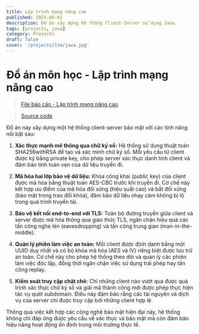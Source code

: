 ```yaml
---
title: Lập trình mạng nâng cao
published: 2025-08-02
description: Đồ án xây dựng hệ thống Client-Server sử dụng Java.
tags: [projects, java]
category: Projects
draft: false
cover: '/projects/ltm/java.jpg'
---
```


# Đồ án môn học - Lập trình mạng nâng cao
> [File báo cáo - Lập trình mạng nâng cao](https://quangkhaihot.github.io/projects/ltm/TranQuangKhai-22DH114583-LTMNC.pdf)

> [Source code](https://github.com/QuangKhaiHOT/LapTrinhMangNangCao)

Đồ án này xây dựng một hệ thống client-server bảo mật với các tính năng nổi bật sau:

1. **Xác thực mạnh mẽ thông qua chữ ký số:**
Hệ thống sử dụng thuật toán SHA256withRSA để tạo và xác minh chữ ký số. Mỗi yêu cầu từ client được ký bằng private key, cho phép server xác thực danh tính client và đảm bảo tính toàn vẹn của dữ liệu truyền đi.

2. **Mã hóa hai lớp bảo vệ dữ liệu:**
Khóa công khai (public key) của client được mã hóa bằng thuật toán AES-CBC trước khi truyền đi. Cơ chế này kết hợp ưu điểm của mã hóa đối xứng (hiệu suất cao) và bất đối xứng (bảo mật trong trao đổi khóa), đảm bảo dữ liệu nhạy cảm không bị lộ trong quá trình truyền tải.

3. **Bảo vệ kết nối end-to-end với TLS:**
Toàn bộ đường truyền giữa client và server được mã hóa thông qua giao thức TLS, ngăn chặn hiệu quả các tấn công nghe lén (eavesdropping) và tấn công trung gian (man-in-the-middle).

4. **Quản lý phiên làm việc an toàn:**
Mỗi client được định danh bằng một UUID duy nhất và có bộ khóa mã hóa (AES và IV) riêng biệt được lưu trữ an toàn. Cơ chế này cho phép hệ thống theo dõi và quản lý các phiên làm việc độc lập, đồng thời ngăn chặn việc sử dụng trái phép hay tấn công replay.

5. **Kiểm soát truy cập chặt chẽ:**
Chỉ những client nào vượt qua được quá trình xác thực chữ ký số và giải mã thành công mới được phép thực hiện tác vụ quét subdomain. Điều này đảm bảo rằng các tài nguyên và dịch vụ của server chỉ được truy cập bởi những client hợp lệ.

Thông qua việc kết hợp các công nghệ bảo mật hiện đại này, hệ thống không chỉ đáp ứng được yêu cầu về xác thực và bảo mật mà còn đảm bảo hiệu năng hoạt động ổn định trong môi trường thực tế.